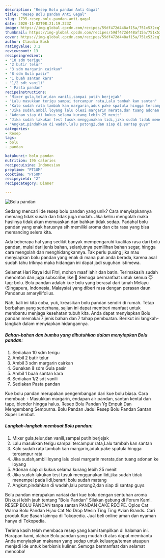 ```yaml
---
description: "Resep Bolu pandan Anti Gagal"
title: "Resep Bolu pandan Anti Gagal"
slug: 1735-resep-bolu-pandan-anti-gagal
date: 2020-11-02T08:21:19.223Z
image: https://img-global.cpcdn.com/recipes/59df472d448af15a/751x532cq70/bolu-pandan-foto-resep-utama.jpg
thumbnail: https://img-global.cpcdn.com/recipes/59df472d448af15a/751x532cq70/bolu-pandan-foto-resep-utama.jpg
cover: https://img-global.cpcdn.com/recipes/59df472d448af15a/751x532cq70/bolu-pandan-foto-resep-utama.jpg
author: Claudia Bush
ratingvalue: 3.2
reviewcount: 13
recipeingredient:
- "10 sdm terigu"
- "2 butir telur"
- "3 sdm margarin cairkan"
- "8 sdm Gula pasir"
- "1 buah santan kara"
- "1/2 sdt vanili"
- " Pasta pandan"
recipeinstructions:
- "Mixer gula,telur,dan vanili,sampai putih berjejak"
- "Lalu masukkan terigu sampai tercampur rata,Lalu tambah kan santan"
- "Kalo sudah rata tambah kan margarin,aduk pake spatula hingga tercampur rata"
- "Jika sudah,ambil loyang lalu olesi margarin merata,dan tuang adonan ke loyang"
- "Adonan siap di kukus selama kurang lebih 25 menit"
- "Jika sudah lakukan test tusuk menggunakan lidi,jika sudah tidak menempel pada lidi,berarti bolu sudah matang"
- "Angkat,pindahkan di wadah,lalu potong2,dan siap di santap guys"
categories:
- Resep
tags:
- bolu
- pandan

katakunci: bolu pandan 
nutrition: 196 calories
recipecuisine: Indonesian
preptime: "PT18M"
cooktime: "PT50M"
recipeyield: "2"
recipecategory: Dinner

---
```



![Bolu pandan](https://img-global.cpcdn.com/recipes/59df472d448af15a/751x532cq70/bolu-pandan-foto-resep-utama.jpg)

Sedang mencari ide resep bolu pandan yang unik? Cara menyiapkannya memang tidak susah dan tidak juga mudah. Jika keliru mengolah maka hasilnya tidak akan memuaskan dan bahkan tidak sedap. Padahal bolu pandan yang enak harusnya sih memiliki aroma dan cita rasa yang bisa memancing selera kita.

Ada beberapa hal yang sedikit banyak mempengaruhi kualitas rasa dari bolu pandan, mulai dari jenis bahan, selanjutnya pemilihan bahan segar, hingga cara mengolah dan menghidangkannya. Tak perlu pusing jika mau menyiapkan bolu pandan yang enak di mana pun anda berada, karena asal sudah tahu triknya maka hidangan ini dapat jadi suguhan istimewa.

Selamat Hari Raya Idul Fitri, mohon maaf lahir dan batin. Terimakasih sudah menonton dan juga subscribe,like 🙏 Semoga bermanfaat untuk semua 😇 tag: bolu. Bolu pandan adalah kue bolu yang berasal dari tanah Melayu (Singapura, Indonesia, Malaysia) yang diberi rasa dengan perasan daun Pandanus amaryllifolius.


Nah, kali ini kita coba, yuk, kreasikan bolu pandan sendiri di rumah. Tetap berbahan yang sederhana, sajian ini dapat memberi manfaat untuk membantu menjaga kesehatan tubuh kita. Anda dapat menyiapkan Bolu pandan memakai 7 jenis bahan dan 7 tahap pembuatan. Berikut ini langkah-langkah dalam menyiapkan hidangannya.

<!--inarticleads1-->

##### Bahan-bahan dan bumbu yang dibutuhkan dalam menyiapkan Bolu pandan:

1. Sediakan 10 sdm terigu
1. Ambil 2 butir telur
1. Ambil 3 sdm margarin cairkan
1. Gunakan 8 sdm Gula pasir
1. Ambil 1 buah santan kara
1. Sediakan 1/2 sdt vanili
1. Sediakan  Pasta pandan


Kue bolu pandan merupakan pengembangan dari kue bolu biasa. Cara membuat: - Masukkan margarin, endapan air pandan, santan kental dan tape, blender hingga halus. Resep Bolu Pandan Yg Empuk Dan Mengembang Sempurna. Bolu Pandan Jadul Resep Bolu Pandan Santan Super Lembut. 

<!--inarticleads2-->

##### Langkah-langkah membuat Bolu pandan:

1. Mixer gula,telur,dan vanili,sampai putih berjejak
1. Lalu masukkan terigu sampai tercampur rata,Lalu tambah kan santan
1. Kalo sudah rata tambah kan margarin,aduk pake spatula hingga tercampur rata
1. Jika sudah,ambil loyang lalu olesi margarin merata,dan tuang adonan ke loyang
1. Adonan siap di kukus selama kurang lebih 25 menit
1. Jika sudah lakukan test tusuk menggunakan lidi,jika sudah tidak menempel pada lidi,berarti bolu sudah matang
1. Angkat,pindahkan di wadah,lalu potong2,dan siap di santap guys


Bolu pandan merupakan variasi dari kue bolu dengan sentuhan aroma Diskusi lebih jauh tentang &#34;Bolu Pandan&#34; Silakan gabung di Forum Kami. RESEP BOLU PANDAN tanpa santan PANDAN CAKE RECIPE. Oplos Cat Warna Bolu Pandan Hijau Cat No Drop Mesin Ting Ting Avian Brands. Cari produk Kue Basah lainnya di Tokopedia. Jual beli online aman dan nyaman hanya di Tokopedia. 

Terima kasih telah membaca resep yang kami tampilkan di halaman ini. Harapan kami, olahan Bolu pandan yang mudah di atas dapat membantu Anda menyiapkan makanan yang sedap untuk keluarga/teman ataupun menjadi ide untuk berbisnis kuliner. Semoga bermanfaat dan selamat mencoba!
